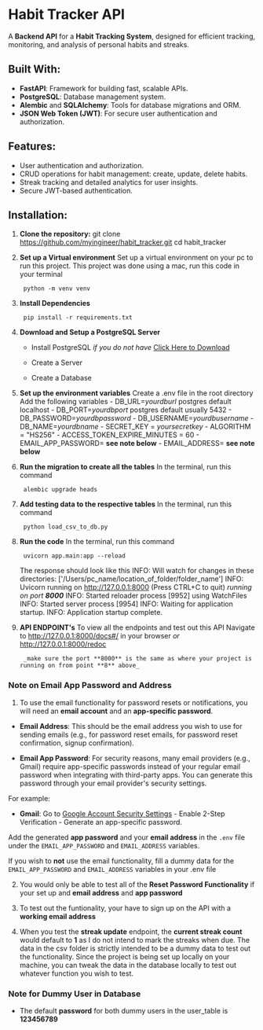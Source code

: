 # Habit Tracker API

A **Backend API** for a **Habit Tracking System**, designed for efficient tracking, monitoring, and analysis of personal habits and streaks.

## Built With:
- **FastAPI**: Framework for building fast, scalable APIs.
- **PostgreSQL**: Database management system.
- **Alembic** and **SQLAlchemy**: Tools for database migrations and ORM.
- **JSON Web Token (JWT)**: For secure user authentication and authorization.

## Features:
- User authentication and authorization.
- CRUD operations for habit management: create, update, delete habits.
- Streak tracking and detailed analytics for user insights.
- Secure JWT-based authentication.

## Installation:

1. **Clone the repository:**
   git clone https://github.com/myingineer/habit_tracker.git
   cd habit_tracker

2. **Set up a Virtual environment**
    Set up a virtual environment on your pc to run this project.
    This project was done using a mac, run this code in your terminal

        python -m venv venv

3. **Install Dependencies**

        pip install -r requirements.txt

4. **Download and Setup a PostgreSQL Server**
    - Install PostgreSQL _if you do not have_
        [Click Here to Download](https://www.postgresql.org/download/)

    - Create a Server
    - Create a Database

5. **Set up the environment variables**
    Create a .env file in the root directory
    Add the following variables
        - DB_URL=_yourdburl_ postgres default localhost
        - DB_PORT=_yourdbport_ postgres default usually 5432
        - DB_PASSWORD=_yourdbpassword_
        - DB_USERNAME=_yourdbusername_
        - DB_NAME=_yourdbname_
        - SECRET_KEY = _yoursecretkey_
        - ALGORITHM = "HS256"
        - ACCESS_TOKEN_EXPIRE_MINUTES = 60
        - EMAIL_APP_PASSWORD= **see note below**
        - EMAIL_ADDRESS= **see note below**

6. **Run the migration to create all the tables**
    In the terminal, run this command

        alembic upgrade heads

7. **Add testing data to the respective tables**
    In the terminal, run this command

        python load_csv_to_db.py

8. **Run the code**
    In the terminal, run this command

        uvicorn app.main:app --reload


    The response should look like this 
        INFO:     Will watch for changes in these directories: ['/Users/pc_name/location_of_folder/folder_name']
        INFO:     Uvicorn running on http://127.0.0.1:8000 (Press CTRL+C to quit) _running on port **8000**_
        INFO:     Started reloader process [9952] using WatchFiles
        INFO:     Started server process [9954]
        INFO:     Waiting for application startup.
        INFO:     Application startup complete.

9. **API ENDPOINT's**
    To view all the endpoints and test out this API
    Navigate to
        http://127.0.0.1:8000/docs#/ in your browser _or_
        http://127.0.0.1:8000/redoc

        _make sure the port **8000** is the same as where your project is running on from point **8** above_


### **Note on Email App Password and Address**  
1. To use the email functionality for password resets or notifications, you will need an **email account** and an **app-specific password**.

- **Email Address**: This should be the email address you wish to use for sending emails (e.g., for password reset emails, for password reset confirmation, signup confirmation).

- **Email App Password**: For security reasons, many email providers (e.g., Gmail) require app-specific passwords instead of your regular email password when integrating with third-party apps. You can generate this password through your email provider's security settings.

For example:
- **Gmail**: Go to [Google Account Security Settings](https://myaccount.google.com/security)
            - Enable 2-Step Verification
            - Generate an app-specific password.

Add the generated **app password** and your **email address** in the `.env` file under the `EMAIL_APP_PASSWORD` and `EMAIL_ADDRESS` variables.

If you wish to **not** use the email functionality, fill a dummy data for the `EMAIL_APP_PASSWORD` and `EMAIL_ADDRESS` variables in your .env file

2. You would only be able to test all of the **Reset Password Functionality** if your set up and **email address** and **app password**

3. To test out the funtionality, your have to sign up on the API with a **working email address**

4. When you test the **streak update** endpoint, the **current streak count** would default to **1** as I do not intend to mark the streaks when due. The data in the csv folder is strictly intended to be a dummy data to test out the functionality. 
Since the project is being set up locally on your machine, you can tweak the data in the database locally to test out whatever function you wish to test.

### **Note for Dummy User in Database**
- The default **password** for both dummy users in the user_table is **123456789**
